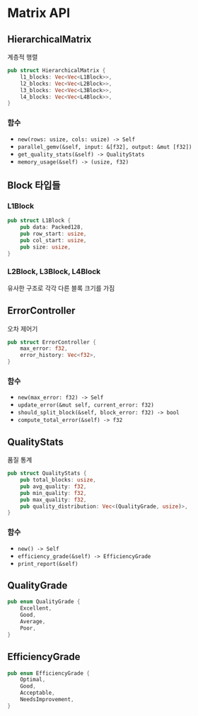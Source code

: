 # Matrix API

## HierarchicalMatrix

계층적 행렬

```rust
pub struct HierarchicalMatrix {
    l1_blocks: Vec<Vec<L1Block>>,
    l2_blocks: Vec<Vec<L2Block>>,
    l3_blocks: Vec<Vec<L3Block>>,
    l4_blocks: Vec<Vec<L4Block>>,
}
```

### 함수

- `new(rows: usize, cols: usize) -> Self`
- `parallel_gemv(&self, input: &[f32], output: &mut [f32])`
- `get_quality_stats(&self) -> QualityStats`
- `memory_usage(&self) -> (usize, f32)`

## Block 타입들

### L1Block

```rust
pub struct L1Block {
    pub data: Packed128,
    pub row_start: usize,
    pub col_start: usize,
    pub size: usize,
}
```

### L2Block, L3Block, L4Block

유사한 구조로 각각 다른 블록 크기를 가짐

## ErrorController

오차 제어기

```rust
pub struct ErrorController {
    max_error: f32,
    error_history: Vec<f32>,
}
```

### 함수

- `new(max_error: f32) -> Self`
- `update_error(&mut self, current_error: f32)`
- `should_split_block(&self, block_error: f32) -> bool`
- `compute_total_error(&self) -> f32`

## QualityStats

품질 통계

```rust
pub struct QualityStats {
    pub total_blocks: usize,
    pub avg_quality: f32,
    pub min_quality: f32,
    pub max_quality: f32,
    pub quality_distribution: Vec<(QualityGrade, usize)>,
}
```

### 함수

- `new() -> Self`
- `efficiency_grade(&self) -> EfficiencyGrade`
- `print_report(&self)`

## QualityGrade

```rust
pub enum QualityGrade {
    Excellent,
    Good,
    Average,
    Poor,
}
```

## EfficiencyGrade

```rust
pub enum EfficiencyGrade {
    Optimal,
    Good,
    Acceptable,
    NeedsImprovement,
}
``` 